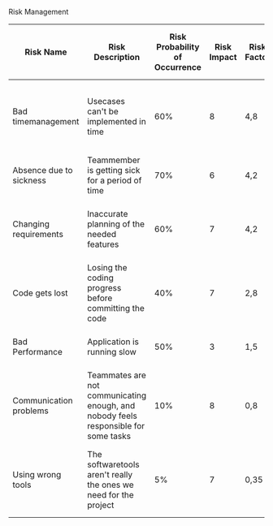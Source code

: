 Risk Management

| Risk Name | Risk Description | Risk Probability of Occurrence | Risk Impact | Risk Factor | Risk Mitigation | Person in Charge of Tracking |
|---|---|---|---|---|---|---|
| Bad timemanagement | Usecases can't be implemented in time  | 60% | 8 | 4,8 | detailed planning, keep track of progress, have some time reserves  | Stephan  |
| Absence due to sickness | Teammember is getting sick for a period of time | 70% | 6 | 4,2 | vaccination, eat an apple a day  |  Thomas, Stephan |
| Changing requirements | Inaccurate planning of the needed features | 60% | 7 | 4,2 | Take the time to create a concrete idea of all the features | Thomas, Stephan |
| Code gets lost | Losing the coding progress before committing the code | 40% | 7 | 2,8 | commit all important changes  |  Thomas, Stephan |
| Bad Performance | Application is running slow | 50% | 3 | 1,5 | continuously testing and optimize the application | Thomas, Stephan  |
| Communication problems | Teammates are not communicating enough, and nobody feels responsible for some tasks  | 10% | 8 | 0,8 | even talk about supposedly unimported topics  |  Stephan |
| Using wrong tools | The softwaretools aren't really the ones we need for the project | 5% | 7 | 0,35  | inform yourself about the available software, and choose the right one  |  Thomas |





